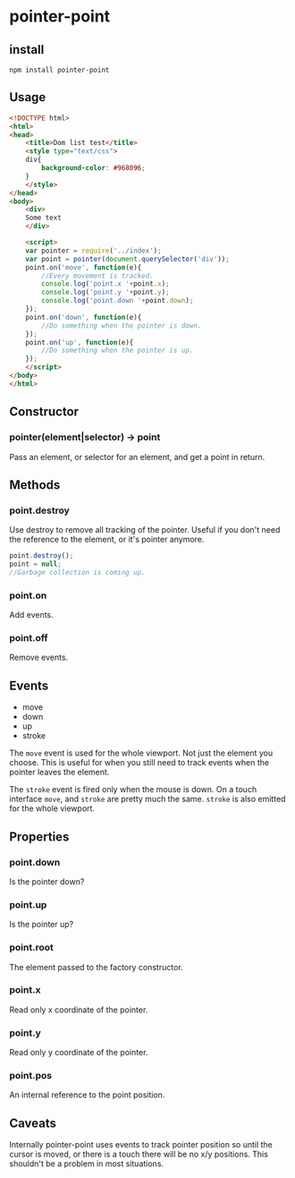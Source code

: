 pointer-point
=============

install
-------

`npm install pointer-point`

Usage
-----

```html
<!DOCTYPE html>
<html>
<head>
    <title>Dom list test</title>
    <style type="text/css">
    div{
        background-color: #968096;
    }
    </style>
</head>
<body>
    <div>
    Some text
    </div>

    <script>
    var pointer = require('../index');
    var point = pointer(document.querySelector('div'));
    point.on('move', function(e){
        //Every movement is tracked.
        console.log('point.x '+point.x);
        console.log('point.y '+point.y);
        console.log('point.down '+point.down);
    });
    point.on('down', function(e){
        //Do something when the pointer is down.
    });
    point.on('up', function(e){
        //Do something when the pointer is up.
    });
    </script>
</body>
</html>
```

Constructor
-----------

### pointer(element|selector) -> point

Pass an element, or selector for an element, and get a point in return.

Methods
-------

### point.destroy

Use destroy to remove all tracking of the pointer. Useful if you don't need the reference to the element, or it's pointer anymore.

```javascript
point.destroy();
point = null;
//Garbage collection is coming up.
```

### point.on

Add events.

### point.off

Remove events.

Events
------

-	move
-	down
-	up
-	stroke

The `move` event is used for the whole viewport. Not just the element you choose. This is useful for when you still need to track events when the pointer leaves the element.

The `stroke` event is fired only when the mouse is down. On a touch interface `move`, and `stroke` are pretty much the same. `stroke` is also emitted for the whole viewport.

Properties
----------

### point.down

Is the pointer down?

### point.up

Is the pointer up?

### point.root

The element passed to the factory constructor.

### point.x

Read only x coordinate of the pointer.

### point.y

Read only y coordinate of the pointer.

### point.pos

An internal reference to the point position.

Caveats
-------

Internally pointer-point uses events to track pointer position so until the cursor is moved, or there is a touch there will be no x/y positions. This shouldn't be a problem in most situations.
